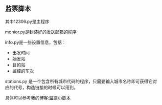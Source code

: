 ## 监票脚本

其中12306.py是主程序

monior.py是封装好的发送邮箱的程序

info.py是一些设置信息，包括：
+ 出发时间
+ 始发站
+ 目的站
+ 监控的车次

stations.py 是一个包含所有城市代码的程序，只需要输入城市名称即可获得它对应的代号，构造链接的时候可以用到。

具体可以参考我的博客:[监票小脚本][1]

[1]: http://bbiao.me/2017/10/31/监票小脚本/